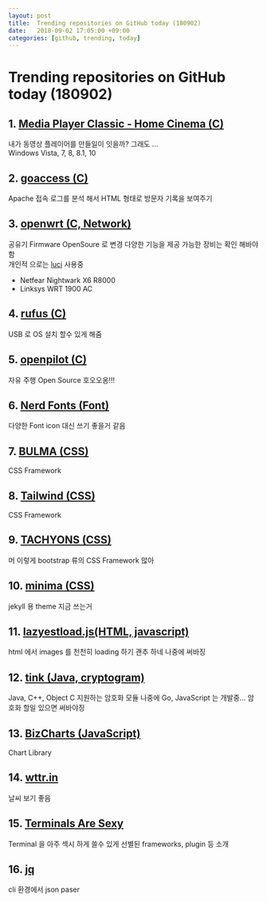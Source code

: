 ```yaml
---
layout: post
title:  Trending repositories on GitHub today (180902)
date:   2018-09-02 17:05:00 +09:00
categories: [github, trending, today]
---
```

# Trending repositories on GitHub today (180902)

## 1. [Media Player Classic - Home Cinema (C)](https://github.com/clsid2/mpc-hc)

내가 동영상 플레이어를 만들일이 잇을까? 그래도 ...<br>
Windows Vista, 7, 8, 8.1, 10

## 2. [goaccess (C)](https://github.com/allinurl/goaccess)

Apache 접속 로그를 분석 해서 HTML 형태로 방문자 기록을 보여주기

## 3. [openwrt (C, Network)](https://github.com/openwrt/openwrt)

공유기 Firmware OpenSoure 로 변경 다양한 기능을 제공 가능한 장비는 확인 해바야함 <br>
개인적 으로는 [luci](https://github.com/openwrt/luci) 사용중

* Netfear Nightwark X6 R8000
* Linksys WRT 1900 AC

## 4. [rufus (C)](https://github.com/pbatard/rufus)

USB 로 OS 설치 할수 있게 해줌

## 5. [openpilot (C)](https://github.com/commaai/openpilot)

자유 주행 Open Source 호오오옹!!!

## 6. [Nerd Fonts (Font)](https://github.com/ryanoasis/nerd-fonts)

다양한 Font icon 대신 쓰기 좋을거 같음

## 7. [BULMA (CSS)](https://github.com/jgthms/bulma)

CSS Framework

## 8. [Tailwind (CSS)](https://github.com/tailwindcss/tailwindcss)

CSS Framework

## 9. [TACHYONS (CSS)](https://github.com/tachyons-css/tachyons)

머 이렇게 bootstrap 류의 CSS Framework 많아

## 10. [minima (CSS)](https://github.com/jekyll/minima)

jekyll 용 theme 지금 쓰는거

## 11. [lazyestload.js(HTML, javascript)](https://github.com/Paul-Browne/lazyestload.js)

html 에서 images 를 천천히 loading 하기 괜추 하네 나중에 써바징

## 12. [tink (Java, cryptogram)](https://github.com/google/tink)

Java, C++, Object C 지원하는 암호화 모듈 나중에 Go, JavaScript 는 개발중... 암호화 할일 있으면 써바야징

## 13. [BizCharts (JavaScript)](https://github.com/alibaba/BizCharts)

Chart Library

## 14. [wttr.in](https://github.com/chubin/wttr.in)

날씨 보기 좋음

## 15. [Terminals Are Sexy](https://github.com/k4m4/terminals-are-sexy)

Terminal 을 아주 섹시 하게 쓸수 있게 선별된 frameworks, plugin 등 소개

## 16. [jq](https://github.com/stedolan/jq)
cli 환경에서 json paser